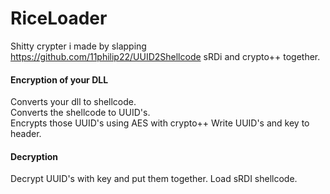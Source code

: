 # RiceLoader
Shitty crypter i made by slapping https://github.com/11philip22/UUID2Shellcode sRDi and crypto++ together.  
#### Encryption of your DLL
Converts your dll to shellcode.  
Converts the shellcode to UUID's.  
Encrypts those UUID's using AES with crypto++
Write UUID's and key to header.  
#### Decryption
Decrypt UUID's with key and put them together.
Load sRDI shellcode.
